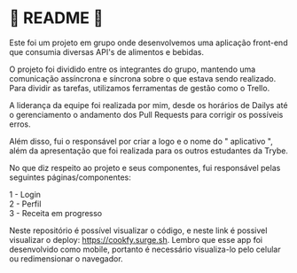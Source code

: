 # :rocket: README :rocket:

Este foi um projeto em grupo onde desenvolvemos uma aplicação front-end que consumia diversas API's de alimentos e bebidas.

O projeto foi dividido entre os integrantes do grupo, mantendo uma comunicação assíncrona e síncrona sobre o que estava sendo realizado. Para dividir as tarefas, utilizamos ferramentas de gestão como o Trello. 

 A liderança da equipe foi realizada por mim, desde os horários de Dailys até o gerenciamento o andamento dos Pull Requests para corrigir os possíveis erros.

Além disso, fui o responsável por criar a logo e o nome do " aplicativo ", além da apresentação que foi realizada para os outros estudantes da Trybe.

No que diz respeito ao projeto e seus componentes, fui responsável pelas seguintes páginas/componentes:

1 - Login
<br/>
2 - Perfil
<br/>
3 - Receita em progresso

Neste repositório é possível visualizar o código, e neste link é possivel visualizar o deploy: https://cookfy.surge.sh. Lembro que esse app foi desenvolvido como mobile, portanto é necessário visualiza-lo pelo celular ou redimensionar o navegador.